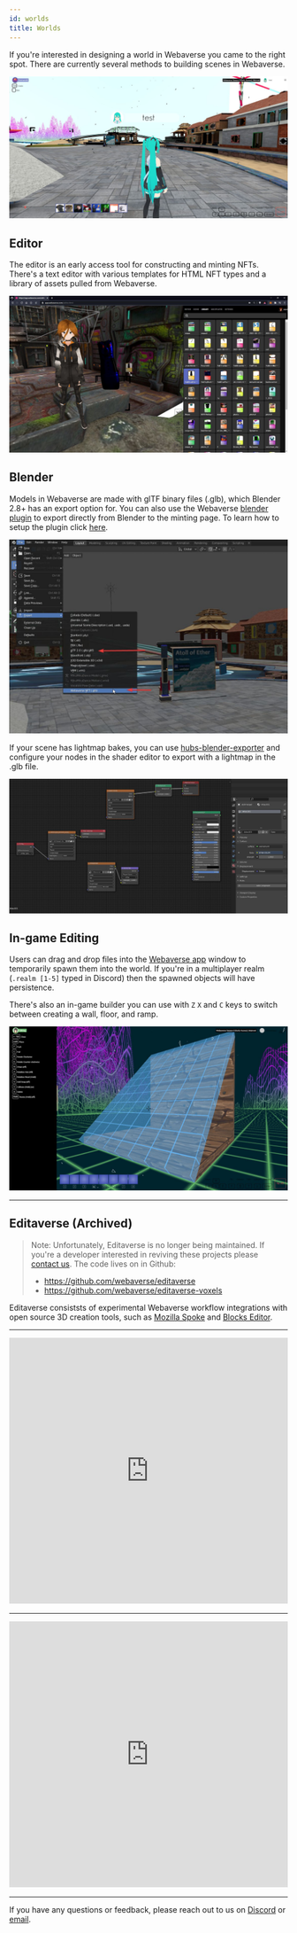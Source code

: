 ```yaml
---
id: worlds
title: Worlds
---
```


If you're interested in designing a world in Webaverse you came to the right spot. There are currently several methods to building scenes in Webaverse.

![Miku in Atoll](/img/miku_atoll.jpg)


## Editor

The editor is an early access tool for constructing and minting NFTs. There's a text editor with various templates for HTML NFT types and a library of assets pulled from Webaverse.

![Editor](/img/editor.jpg)


## Blender

Models in Webaverse are made with glTF binary files (.glb), which Blender 2.8+ has an export option for. You can also use the Webaverse [blender plugin](https://github.com/webaverse/blender-plugin) to export directly from Blender to the minting page. To learn how to setup the plugin click [here](http://127.0.0.1:3000/docs/create/import-blender).

![Blender export](/img/blender-export.jpg)

If your scene has lightmap bakes, you can use [hubs-blender-exporter](https://github.com/MozillaReality/hubs-blender-exporter) and configure your nodes in the shader editor to export with a lightmap in the .glb file.

![Shader editor](/img/shader-editor.jpg)

## In-game Editing

Users can drag and drop files into the [Webaverse app](https://app.webaverse.com) window to temporarily spawn them into the world. If you're in a multiplayer realm (`.realm [1-5]` typed in Discord) then the spawned objects will have persistence.


There's also an in-game builder you can use with `Z` `X` and `C` keys to switch between creating a wall, floor, and ramp.

![In-game builder](/img/builder.jpg)

---

## Editaverse (Archived)

> Note: Unfortunately, Editaverse is no longer being maintained. If you're a developer interested in reviving these projects please [contact us](hello@webaverse.com). The code lives on in Github:
>
> - https://github.com/webaverse/editaverse
> - https://github.com/webaverse/editaverse-voxels



Editaverse consiststs of experimental Webaverse workflow integrations with open source 3D creation tools, such as [Mozilla Spoke](https://hubs.mozilla.com/spoke) and [Blocks Editor](https://github.com/danielesteban/blocks-editor).

---

<iframe height="480" width="100%" src="https://www.youtube.com/embed/IjFHh1Yb5Ko" title="YouTube video player" frameborder="0" allow="accelerometer; autoplay; clipboard-write; encrypted-media; gyroscope; picture-in-picture" allowfullscreen></iframe>

---

<iframe height="480" width="100%" src="https://www.youtube.com/embed/r9PSi1GDYeE" title="YouTube video player" frameborder="0" allow="accelerometer; autoplay; clipboard-write; encrypted-media; gyroscope; picture-in-picture" allowfullscreen></iframe>

---

If you have any questions or feedback, please reach out to us on [Discord](https://discord.gg/3byWubumSa) or [email](hello@webaverse.com).
